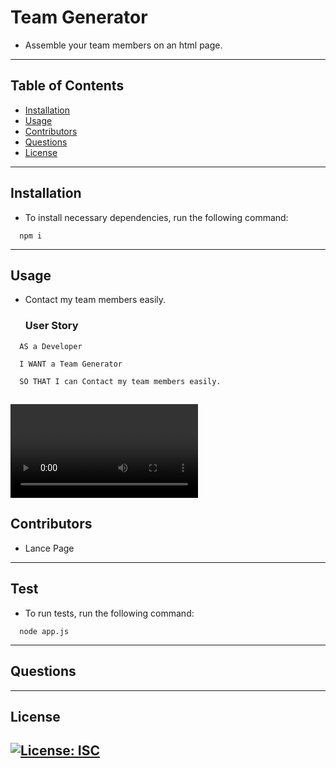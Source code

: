 # Team Generator

- Assemble your team members on an html page.

---

## Table of Contents

- [Installation](#installation)
- [Usage](#usage)
- [Contributors](#contributors)
- [Questions](#questions)
- [License](#license)

---

## Installation

- To install necessary dependencies, run the following command:

```
  npm i
```

---

## Usage

- Contact my team members easily.
  ### User Story

```
  AS a Developer

  I WANT a Team Generator

  SO THAT I can Contact my team members easily.
```

## ![Team Generator demo](./assets/demo.mp4)

## Contributors

- Lance Page

---

## Test

- To run tests, run the following command:

```
  node app.js
```

---

## Questions

---

## License

## [![License: ISC](https://img.shields.io/badge/License-ISC-blue.svg)](https://opensource.org/licenses/ISC)
